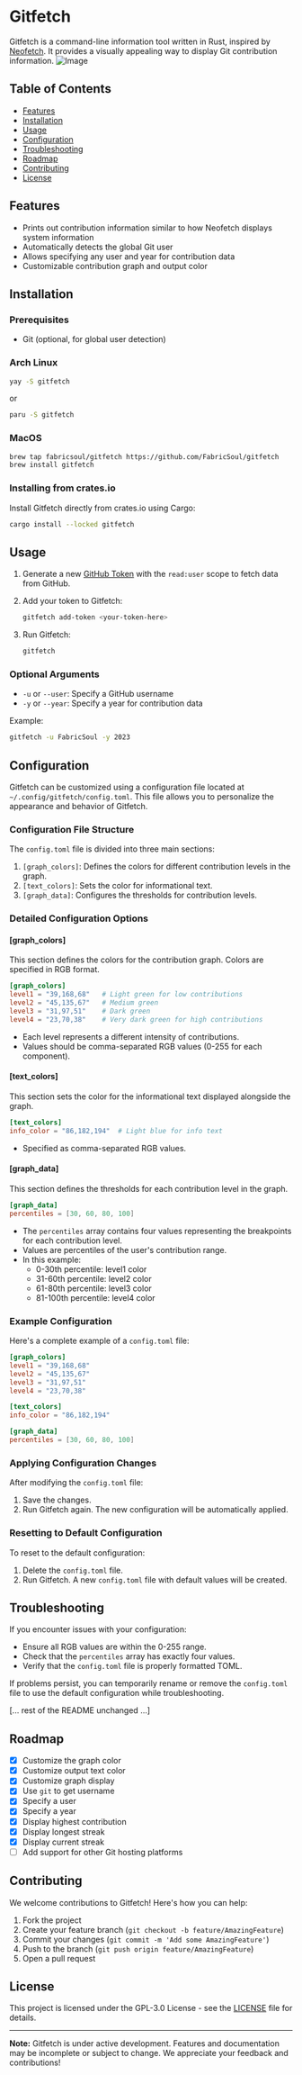 # Gitfetch

Gitfetch is a command-line information tool written in Rust, inspired by [Neofetch](https://github.com/dylanaraps/neofetch). It provides a visually appealing way to display Git contribution information.
![Image](image.png)

## Table of Contents

- [Features](#features)
- [Installation](#installation)
- [Usage](#usage)
- [Configuration](#configuration)
- [Troubleshooting](#troubleshooting)
- [Roadmap](#roadmap)
- [Contributing](#contributing)
- [License](#license)

## Features

- Prints out contribution information similar to how Neofetch displays system information
- Automatically detects the global Git user
- Allows specifying any user and year for contribution data
- Customizable contribution graph and output color

## Installation

### Prerequisites

- Git (optional, for global user detection)

### Arch Linux

```bash
yay -S gitfetch
```

or

```bash
paru -S gitfetch
```

### MacOS

```bash
brew tap fabricsoul/gitfetch https://github.com/FabricSoul/gitfetch
brew install gitfetch
```

### Installing from crates.io

Install Gitfetch directly from crates.io using Cargo:

```bash
cargo install --locked gitfetch
```

## Usage

1. Generate a new [GitHub Token](https://github.com/settings/tokens) with the `read:user` scope to fetch data from GitHub.

2. Add your token to Gitfetch:

   ```bash
   gitfetch add-token <your-token-here>
   ```

3. Run Gitfetch:

   ```bash
   gitfetch
   ```

### Optional Arguments

- `-u` or `--user`: Specify a GitHub username
- `-y` or `--year`: Specify a year for contribution data

Example:

```bash
gitfetch -u FabricSoul -y 2023
```

## Configuration

Gitfetch can be customized using a configuration file located at `~/.config/gitfetch/config.toml`. This file allows you to personalize the appearance and behavior of Gitfetch.

### Configuration File Structure

The `config.toml` file is divided into three main sections:

1. `[graph_colors]`: Defines the colors for different contribution levels in the graph.
2. `[text_colors]`: Sets the color for informational text.
3. `[graph_data]`: Configures the thresholds for contribution levels.

### Detailed Configuration Options

#### [graph_colors]

This section defines the colors for the contribution graph. Colors are specified in RGB format.

```toml
[graph_colors]
level1 = "39,168,68"   # Light green for low contributions
level2 = "45,135,67"   # Medium green
level3 = "31,97,51"    # Dark green
level4 = "23,70,38"    # Very dark green for high contributions
```

- Each level represents a different intensity of contributions.
- Values should be comma-separated RGB values (0-255 for each component).

#### [text_colors]

This section sets the color for the informational text displayed alongside the graph.

```toml
[text_colors]
info_color = "86,182,194"  # Light blue for info text
```

- Specified as comma-separated RGB values.

#### [graph_data]

This section defines the thresholds for each contribution level in the graph.

```toml
[graph_data]
percentiles = [30, 60, 80, 100]
```

- The `percentiles` array contains four values representing the breakpoints for each contribution level.
- Values are percentiles of the user's contribution range.
- In this example:
  - 0-30th percentile: level1 color
  - 31-60th percentile: level2 color
  - 61-80th percentile: level3 color
  - 81-100th percentile: level4 color

### Example Configuration

Here's a complete example of a `config.toml` file:

```toml
[graph_colors]
level1 = "39,168,68"
level2 = "45,135,67"
level3 = "31,97,51"
level4 = "23,70,38"

[text_colors]
info_color = "86,182,194"

[graph_data]
percentiles = [30, 60, 80, 100]
```

### Applying Configuration Changes

After modifying the `config.toml` file:

1. Save the changes.
2. Run Gitfetch again. The new configuration will be automatically applied.

### Resetting to Default Configuration

To reset to the default configuration:

1. Delete the `config.toml` file.
2. Run Gitfetch. A new `config.toml` file with default values will be created.

## Troubleshooting

If you encounter issues with your configuration:

- Ensure all RGB values are within the 0-255 range.
- Check that the `percentiles` array has exactly four values.
- Verify that the `config.toml` file is properly formatted TOML.

If problems persist, you can temporarily rename or remove the `config.toml` file to use the default configuration while troubleshooting.

[... rest of the README unchanged ...]

## Roadmap

- [x] Customize the graph color
- [x] Customize output text color
- [x] Customize graph display
- [x] Use `git` to get username
- [x] Specify a user
- [x] Specify a year
- [x] Display highest contribution
- [x] Display longest streak
- [x] Display current streak
- [ ] Add support for other Git hosting platforms

## Contributing

We welcome contributions to Gitfetch! Here's how you can help:

1. Fork the project
2. Create your feature branch (`git checkout -b feature/AmazingFeature`)
3. Commit your changes (`git commit -m 'Add some AmazingFeature'`)
4. Push to the branch (`git push origin feature/AmazingFeature`)
5. Open a pull request

## License

This project is licensed under the GPL-3.0 License - see the [LICENSE](LICENSE) file for details.

---

**Note:** Gitfetch is under active development. Features and documentation may be incomplete or subject to change. We appreciate your feedback and contributions!
